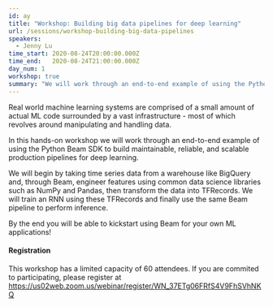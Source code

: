 ```yaml
---
id: ay
title: "Workshop: Building big data pipelines for deep learning"
url: /sessions/workshop-building-big-data-pipelines
speakers:
  - Jenny Lu
time_start: 2020-08-24T20:00:00.000Z
time_end:   2020-08-24T21:00:00.000Z
day_num: 1
workshop: true
summary: "We will work through an end-to-end example of using the Python Beam SDK to build maintainable, reliable, and scalable production pipelines for deep learning."
---
```


Real world machine learning systems are comprised of a small amount of actual ML code surrounded by a vast infrastructure - most of which revolves around manipulating and handling data.

In this hands-on workshop we will work through an end-to-end example of using the Python Beam SDK to build maintainable, reliable, and scalable production pipelines for deep learning.

We will begin by taking time series data from a warehouse like BigQuery and, through Beam, engineer features using common data science libraries such as NumPy and Pandas, then transform the data into TFRecords. We will train an RNN using these TFRecords and finally use the same Beam pipeline to perform inference.

By the end you will be able to kickstart using Beam for your own ML applications!

#### Registration
This workshop has a limited capacity of 60 attendees. If you are commited to participating, please register at https://us02web.zoom.us/webinar/register/WN_37ETg06FRfS4V9FhSVhNKQ
